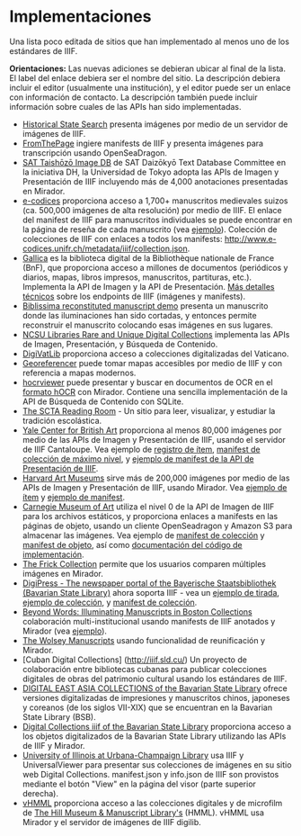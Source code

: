 # Implementaciones

Una lista poco editada de sitios que han implementado al menos uno de los estándares de IIIF.

**Orientaciones:** Las nuevas adiciones se debieran ubicar al final de la lista. El label del enlace debiera ser el nombre del sitio. La descripción debiera incluir el editor (usualmente una institución), y el editor puede ser un enlace con información de contacto. La descripción también puede incluir información sobre cuales de las APIs han sido implementadas.

- [Historical State Search](http://historicalstate.lib.ncsu.edu/search) presenta imágenes por medio de un servidor de imágenes de IIIF.
- [FromThePage](http://www.fromthepage.com) ingiere manifests de IIIF y presenta imágenes para transcripción usando OpenSeaDragon.
- [SAT Taishōzō Image DB](http://dzkimgs.l.u-tokyo.ac.jp/SATi/images.php?alang=en) de SAT Daizōkyō Text Database Committee en la iniciativa DH, la Universidad de Tokyo adopta las APIs de Imagen y Presentación de IIIF incluyendo más de 4,000 anotaciones presentadas en Mirador.
- [e-codices](http://www.e-codices.unifr.ch) proporciona acceso a 1,700+ manuscritos medievales suizos (ca. 500,000 imágenes de alta resolución) por medio de IIIF. El enlace del manifest de IIIF para manuscritos individuales se puede encontrar en la página de reseña de cada manuscrito (vea [ejemplo](http://www.e-codices.unifr.ch/en/searchresult/list/one/csg/0857)). Colección de colecciones de IIIF con enlaces a todos los manifests: <http://www.e-codices.unifr.ch/metadata/iiif/collection.json>.
- [Gallica](http://gallica.bnf.fr/) es la biblioteca digital de la Bibliothèque nationale de France (BnF), que proporciona acceso a millones de documentos (periódicos y diarios, mapas, libros impresos, manuscritos, partituras, etc.). Implementa la API de Imagen y la API de Presentación. [Más detalles técnicos](http://doc.biblissima-condorcet.fr/entrepots-iiif-biblissima) sobre los endpoints de IIIF (imágenes y manifests).
- [Biblissima reconstituted manuscript demo](http://demos.biblissima-condorcet.fr/chateauroux/osd-demo/) presenta un manuscrito donde las iluminaciones han sido cortadas, y entonces permite reconstruir el manuscrito colocando esas imágenes en sus lugares.
- [NCSU Libraries Rare and Unique Digital Collections](https://d.lib.ncsu.edu/collections/) implementa las APIs de Imagen, Presentación, y Búsqueda de Contenido.
- [DigiVatLib](http://digi.vatlib.it/) proporciona acceso a colecciones digitalizadas del Vaticano.
- [Georeferencer](http://www.georeferencer.com/) puede tomar mapas accesibles por medio de IIIF y con referencia a mapas modernos.
- [hocrviewer](https://github.com/jbaiter/hocrviewer-mirador) puede presentar y buscar en documentos de OCR en el [formato hOCR](http://kba.github.io/hocr-spec/1.2/) con Mirador. Contiene una sencilla implementación de la API de Búsqueda de Contenido con SQLite.
- [The SCTA Reading Room](http://scta.lombardpress.org/) - Un sitio para leer, visualizar, y estudiar la tradición escolástica.
- [Yale Center for British Art](http://britishart.yale.edu/) proporciona al menos 80,000 imágenes por medio de las APIs de Imagen y Presentación de IIIF, usando el servidor de IIIF Cantaloupe. Vea ejemplo de [registro de ítem](http://collections.britishart.yale.edu/vufind/Record/1669236), [manifest de colección de máximo nivel](http://manifests.britishart.yale.edu/collection/top), y [ejemplo de manifest de la API de Presentación de IIIF](http://manifests.britishart.yale.edu/manifest/5005).
- [Harvard Art Museums](http://www.harvardartmuseums.org/) sirve más de 200,000 imágenes por medio de las APIs de Imagen y Presentación de IIIF, usando Mirador. Vea [ejemplo de ítem](http://www.harvardartmuseums.org/tour/drawing-the-invention-of-a-modern-medium/slide/8568) y [ejemplo de manifest](http://iiif.harvardartmuseums.org/manifests/object/299843).
- [Carnegie Museum of Art](http://cmoa.org/about/) utiliza el nivel 0 de la API de Imagen de IIIF para los archivos estáticos, y proporciona enlaces a manifests en las páginas de objeto, usando un cliente OpenSeadragon y Amazon S3 para almacenar las imágenes. Vea ejemplo de [manifest de colección](https://cmoa-records-images.s3.amazonaws.com/collection/top.json) y [manifest de objeto](http://cmoa-records-images.s3.amazonaws.com/fv001_001_003_001_B014_F05_002/manifest.json), así como [documentación del código de implementación](https://github.com/cmoa/iiif_s3).
- [The Frick Collection](http://digitalcollections.frick.org/digico/#/) permite que los usuarios comparen múltiples imágenes en Mirador.
- [DigiPress - The newspaper portal of the Bayerische Staatsbibliothek (Bavarian State Library)](https://digipress.digitale-sammlungen.de/) ahora soporta IIIF - vea un [ejemplo de tirada](https://digipress.digitale-sammlungen.de/view/bsb00012484_00382_u001/1), [ejemplo de colección](https://api.digitale-sammlungen.de/iiif/presentation/bsb00012484/view.html), y [manifest de colección](https://api.digitale-sammlungen.de/iiif/presentation/v2/bsb00012484/manifest).
- [Beyond Words: Illuminating Manuscripts in Boston Collections](http://beyondwords2016.org/) colaboración multi-institucional usando manifests de IIIF anotados y Mirador (vea [ejemplo](http://beyondwords2016.org/objects/leaves-from-an-antiphonal-and-a-gradual)).
- [The Wolsey Manuscripts](http://www.wolseymanuscripts.ac.uk/manuscripts) usando funcionalidad de reunificación y Mirador.
- [Cuban Digital Collections] (http://iiif.sld.cu/) Un proyecto de colaboración entre bibliotecas cubanas para publicar colecciones digitales de obras del patrimonio cultural usando los estándares de IIIF. 
- [DIGITAL EAST ASIA COLLECTIONS of the Bavarian State Library](https://ostasien.digitale-sammlungen.de/?locale=en) ofrece versiones digitalizadas de impresiones y manuscritos chinos, japoneses y coreanos (de los siglos VII-XIX) que se encuentran en la Bavarian State Library (BSB).
- [Digital Collections iiif of the Bavarian State Library](https://app.digitale-sammlungen.de/bookshelf/?language=en) proporciona acceso a los objetos digitalizados de la Bavarian State Library utilizando las APIs de IIIF y Mirador.
- [University of Illinois at Urbana-Champaign Library](https://digital.library.illinois.edu/items?fq%5B%5D=primary_media_category%3A0) usa IIIF y UniversalViewer para presentar sus colecciones de imágenes en su sitio web Digital Collections. manifest.json y info.json de IIIF son provistos mediante el botón "View" en la página del visor (parte superior derecha).
- [vHMML](https://www.vhmml.org) proporciona acceso a las colecciones digitales y de microfilm de [The Hill Museum & Manuscript Library's](http://hmml.org/) (HMML). vHMML usa Mirador y el servidor de imágenes de IIIF digilib.
